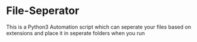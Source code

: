 # File-Seperator
This is a Python3 Automation script which can seperate your files based on extensions and place it in seperate folders when you run
